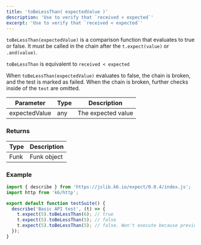 ```yaml
---
title: 'toBeLessThan( expectedValue )'
description: 'Use to verify that `received < expected`'
excerpt: 'Use to verify that `received < expected`'
---
```


`toBeLessThan(expectedValue)` is a comparison function that evaluates to true or false. It must be called in the chain after the `t.expect(value)` or `.and(value)`. 

`toBeLessThan` is equivalent to `received < expected`

When `toBeLessThan(expectedValue)` evaluates to false, the chain is broken, and the test is marked as failed. When the chain is broken, further checks inside of the `test` are omitted. 



| Parameter      | Type   | Description                                                                          |
| -------------- | ------ | ------------------------------------------------------------------------------------ |
| expectedValue  | any    | The expected value |


### Returns

| Type   | Description                     |
| ------ | ------------------------------- |
| Funk   | Funk object |

### Example

<CodeGroup labels={[]}>

```javascript
import { describe } from 'https://jslib.k6.io/expect/0.0.4/index.js';
import http from 'k6/http';

export default function testSuite() {
  describe('Basic API test', (t) => {
    t.expect(5).toBeLessThan(6); // true
    t.expect(5).toBeLessThan(5); // false
    t.expect(5).toBeLessThan(5); // false. Won't execute because previous statement was false
  });
}
```

</CodeGroup>
